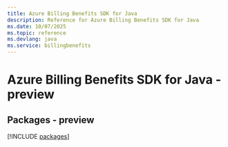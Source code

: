 ```yaml
---
title: Azure Billing Benefits SDK for Java
description: Reference for Azure Billing Benefits SDK for Java
ms.date: 10/07/2025
ms.topic: reference
ms.devlang: java
ms.service: billingbenefits
---
```

# Azure Billing Benefits SDK for Java - preview
## Packages - preview
[!INCLUDE [packages](billing-benefits-index.md)]